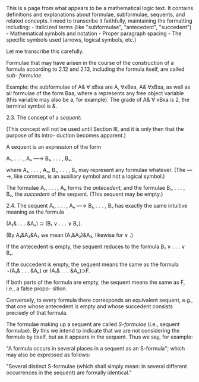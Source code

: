 <thinking>
This is a page from what appears to be a mathematical logic text. It contains definitions and explanations about formulae, subformulae, sequents, and related concepts. I need to transcribe it faithfully, maintaining the formatting including:
- Italicized terms (like "subformulae", "antecedent", "succedent")
- Mathematical symbols and notation
- Proper paragraph spacing
- The specific symbols used (arrows, logical symbols, etc.)

Let me transcribe this carefully.
</thinking>

Formulae that may have arisen in the course of
the construction of a formula according to 2.12 and
2.13, including the formula itself, are called *sub-
formulae*.

Example: the subformulae of A& ∀ xBxa are
A, ∀xBxa, A& ∀xBxa, as well as all formulae of the
form Baa, where a represents any free object
variable (this variable may also be a, for example).
The grade of A& ∀ xBxa is 2, the terminal symbol
is &.

2.3. The concept of a *sequent*:

(This concept will not be used until Section III,
and it is only then that the purpose of its intro-
duction becomes apparent.)

A sequent is an expression of the form

A₁, . . . , Aₙ —→ B₁, . . . , Bᵥ,

where A₁, . . . , Aₙ, B₁, . . . , Bᵥ may represent any
formulae whatever. (The —→, like commas, is an
auxiliary symbol and not a logical symbol.)

The formulae A₁, . . . , Aₙ forms the *antecedent*,
and the formulae B₁, . . . , Bᵥ, the *succedent* of the
sequent. (This sequent may be empty.)

2.4. The sequent A₁, . . . , Aₙ —→ B₁, . . . , Bᵥ has
exactly the same intuitive meaning as the formula

(A₁& . . . &Aₙ) ⊃ (B₁ ∨ . . . ∨ Bᵥ).

(By A₁&A₂&A₃ we mean (A₁&A₂)&A₃, likewise
for ∨ .)

If the antecedent is empty, the sequent reduces
to the formula B₁ ∨ . . . ∨ Bᵥ.

If the succedent is empty, the sequent means the
same as the formula ¬(A₁& . . . &Aₙ) or (A₁& . . .
&Aₙ)⊃F.

If both parts of the formula are empty, the
sequent means the same as F, i.e., a false propo-
sition.

Conversely, to every formula there corresponds
an equivalent sequent, e.g., that one whose
antecedent is empty and whose succedent consists
precisely of that formula.

The formulae making up a sequent are called
*S-formulae* (i.e., sequent formulae). By this we
intend to indicate that we are not considering the
formula by itself, but as it appears in the sequent.
Thus we say, for example:

"A formula occurs in several places in a sequent
as an S-formula"; which may also be expressed as
follows:

"Several distinct S-formulae (which shall simply
mean: in several different occurrences in the sequent)
are formally identical."
